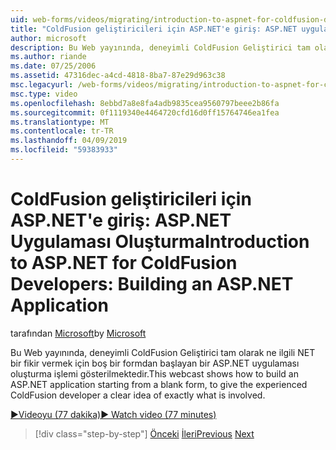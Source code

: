 ```yaml
---
uid: web-forms/videos/migrating/introduction-to-aspnet-for-coldfusion-developers-building-an-aspnet-application
title: "ColdFusion geliştiricileri için ASP.NET'e giriş: ASP.NET uygulaması oluşturma | Microsoft Docs"
author: microsoft
description: Bu Web yayınında, deneyimli ColdFusion Geliştirici tam olarak ne NET bir fikir vermek için boş bir formdan başlayan bir ASP.NET uygulaması oluşturma işlemi gösterilmektedir...
ms.author: riande
ms.date: 07/25/2006
ms.assetid: 47316dec-a4cd-4818-8ba7-87e29d963c38
msc.legacyurl: /web-forms/videos/migrating/introduction-to-aspnet-for-coldfusion-developers-building-an-aspnet-application
msc.type: video
ms.openlocfilehash: 8ebbd7a8e8fa4adb9835cea9560797beee2b86fa
ms.sourcegitcommit: 0f1119340e4464720cfd16d0ff15764746ea1fea
ms.translationtype: MT
ms.contentlocale: tr-TR
ms.lasthandoff: 04/09/2019
ms.locfileid: "59383933"
---
```

# <a name="introduction-to-aspnet-for-coldfusion-developers-building-an-aspnet-application"></a><span data-ttu-id="8b84d-103">ColdFusion geliştiricileri için ASP.NET'e giriş: ASP.NET Uygulaması Oluşturma</span><span class="sxs-lookup"><span data-stu-id="8b84d-103">Introduction to ASP.NET for ColdFusion Developers: Building an ASP.NET Application</span></span>

<span data-ttu-id="8b84d-104">tarafından [Microsoft](https://github.com/microsoft)</span><span class="sxs-lookup"><span data-stu-id="8b84d-104">by [Microsoft](https://github.com/microsoft)</span></span>

<span data-ttu-id="8b84d-105">Bu Web yayınında, deneyimli ColdFusion Geliştirici tam olarak ne ilgili NET bir fikir vermek için boş bir formdan başlayan bir ASP.NET uygulaması oluşturma işlemi gösterilmektedir.</span><span class="sxs-lookup"><span data-stu-id="8b84d-105">This webcast shows how to build an ASP.NET application starting from a blank form, to give the experienced ColdFusion developer a clear idea of exactly what is involved.</span></span>

[<span data-ttu-id="8b84d-106">&#9654;Videoyu (77 dakika)</span><span class="sxs-lookup"><span data-stu-id="8b84d-106">&#9654; Watch video (77 minutes)</span></span>](https://channel9.msdn.com/Blogs/ASP-NET-Site-Videos/introduction-to-aspnet-for-coldfusion-developers-building-an-aspnet-application)

> [!div class="step-by-step"]
> <span data-ttu-id="8b84d-107">[Önceki](intro-to-aspnet-for-coldfusion-developers-adding-aspnet-to-your-repertoire.md)
> [İleri](interop-between-php-and-the-windows-platform.md)</span><span class="sxs-lookup"><span data-stu-id="8b84d-107">[Previous](intro-to-aspnet-for-coldfusion-developers-adding-aspnet-to-your-repertoire.md)
[Next](interop-between-php-and-the-windows-platform.md)</span></span>
